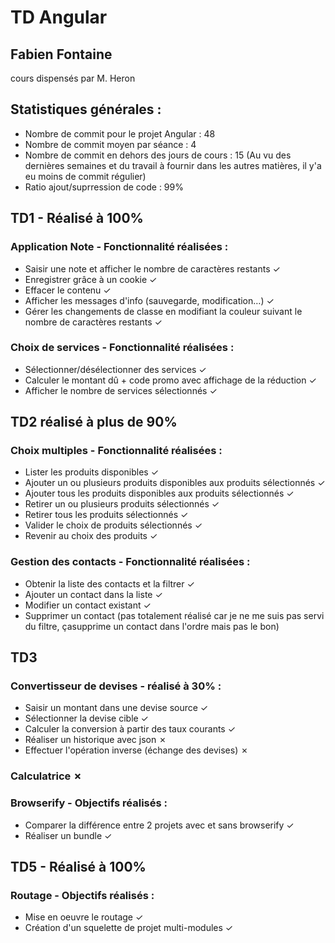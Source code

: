 # TD Angular 
## Fabien Fontaine

cours dispensés par M. Heron

## Statistiques générales :

  * Nombre de commit pour le projet Angular : 48
  * Nombre de commit moyen par séance : 4
  * Nombre de commit en dehors des jours de cours : 15 
    (Au vu des dernières semaines et du travail à fournir dans les autres matières, il y'a eu moins de commit régulier)
  * Ratio ajout/suprression de code : 99%

  
## TD1 - Réalisé à 100% 
### Application Note - Fonctionnalité réalisées :
  * Saisir une note et afficher le nombre de caractères restants ✓
  * Enregistrer grâce à un cookie ✓
  * Effacer le contenu ✓
  * Afficher les messages d'info (sauvegarde, modification…) ✓
  * Gérer les changements de classe en modifiant la couleur suivant le nombre de caractères restants ✓


### Choix de services - Fonctionnalité réalisées :
  * Sélectionner/désélectionner des services ✓
  * Calculer le montant dû + code promo avec affichage de la réduction ✓
  * Afficher le nombre de services sélectionnés ✓

  
## TD2 réalisé à plus de 90%
### Choix multiples - Fonctionnalité réalisées :

  * Lister les produits disponibles ✓
  * Ajouter un ou plusieurs produits disponibles aux produits sélectionnés ✓
  * Ajouter tous les produits disponibles aux produits sélectionnés ✓
  * Retirer un ou plusieurs produits sélectionnés ✓
  * Retirer tous les produits sélectionnés ✓
  * Valider le choix de produits sélectionnés ✓
  * Revenir au choix des produits ✓
  
### Gestion des contacts - Fonctionnalité réalisées :

   * Obtenir la liste des contacts et la filtrer ✓
   * Ajouter un contact dans la liste ✓
   * Modifier un contact existant ✓
   * Supprimer un contact (pas totalement réalisé car je ne me suis pas servi du filtre, çasupprime un contact dans l'ordre mais        pas le bon)  
  
## TD3 
### Convertisseur de devises - réalisé à 30% :
   * Saisir un montant dans une devise source ✓
   * Sélectionner la devise cible ✓
   * Calculer la conversion à partir des taux courants ✓
   * Réaliser un historique avec json ✗
   * Effectuer l'opération inverse (échange des devises) ✗

### Calculatrice ✗

### Browserify - Objectifs réalisés :
 * Comparer la différence entre 2 projets avec et sans browserify ✓
 * Réaliser un bundle ✓
  
## TD5 - Réalisé à 100%
### Routage - Objectifs réalisés :
   * Mise en oeuvre le routage ✓
   * Création d'un squelette de projet multi-modules ✓


   
     






